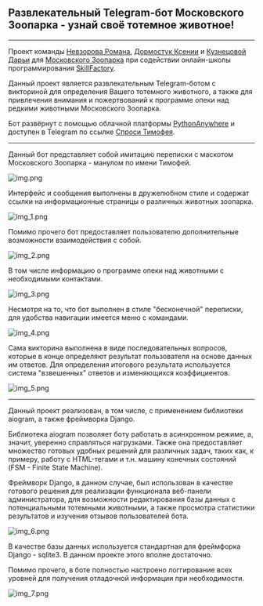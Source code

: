 ## Развлекательный Telegram-бот Московского Зоопарка - узнай своё тотемное животное!

---

Проект команды
[Невзорова Романа](https://github.com/n0fl3x),
[Дормостук Ксении](https://github.com/equestriann)
и [Кузнецовой Дарьи](https://github.com/dasha532)
для [Московского Зоопарка](https://moscowzoo.ru/)
при содействии онлайн-школы программирования [SkillFactory](https://skillfactory.ru/).

Данный проект является развлекательным Telegram-ботом с викториной
для определения Вашего тотемного животного, а также для привлечения внимания
и пожертвований к программе опеки над редкими животными Московского Зоопарка.

Бот развёрнут с помощью облачной платформы [PythonAnywhere](https://www.pythonanywhere.com/)
и доступен в Telegram по ссылке [Спроси Тимофея](https://t.me/Moscow_Zoo_bot).

---

Данный бот представляет собой имитацию переписки с маскотом Московского Зоопарка - манулом по имени Тимофей.

![img.png](rdm_pics/img.png)

Интерфейс и сообщения выполнены в дружелюбном стиле и содержат ссылки на информационные страницы
о различных животных зоопарка.

![img_1.png](rdm_pics/img_1.png)

Помимо прочего бот предоставляет пользователю дополнительные возможности взаимодействия с собой.

![img_2.png](rdm_pics/img_2.png)

В том числе информацию о программе опеки над животными с необходимыми контактами.

![img_3.png](rdm_pics/img_3.png)

Несмотря на то, что бот выполнен в стиле "бесконечной" переписки, для удобства навигации имеется меню с командами.

![img_4.png](rdm_pics/img_4.png)

Сама викторина выполнена в виде последовательных вопросов, которые в конце определяют результат пользователя
на основе данных им ответов. Для определения итогового результата используется система "взвешенных" ответов
и изменяющихся коэффициентов.

![img_5.png](rdm_pics/img_5.png)

---

Данный проект реализован, в том числе, с применением библиотеки aiogram, а также фреймворка Django.

Библиотека aiogram позволяет боту работать в асинхронном режиме, а, значит, уверенно справляться нагрузками.
Также она предоставляет множество готовых удобных решений для различных задач, таких как, к примеру,
работу с HTML-тегами и т.н. машину конечных состояний (FSM - Finite State Machine).

Фреймворк Django, в данном случае, был использован в качестве готового решения для реализации
функционала веб-панели администратора, для возможности редактирования базы данных с
потенциальными тотемными животными, а также просмотра статистики результатов и изучения отзывов пользователей бота.

![img_6.png](rdm_pics/img_6.png)

В качестве базы данных используется стандартная для фреймфорка Django - sqlite3.
В данном проекте этого вполне достаточно.

Помимо прочего, в боте полностью настроено логгирование всех уровней для
получения отладочной информации при необходимости.

![img_7.png](rdm_pics/img_7.png)
